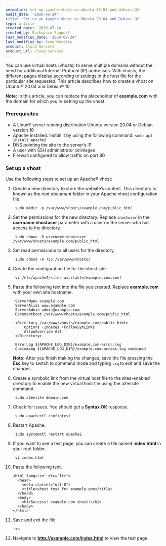 ```yaml
---
permalink: set-up-apache-vhost-on-ubuntu-20-04-and-debian-10/
audit_date: '2020-08-24'
title: 'Set up an Apache vhost on Ubuntu 20.04 and Debian 10'
type: article
created_date: '2020-07-24'
created_by: Rackspace Support
last_modified_date: '2020-08-24'
last_modified_by: Rose Morales
product: Cloud Servers
product_url: cloud-servers
---
```


You can use virtual hosts (vhosts) to serve multiple domains without the need for additional Internet
Protocol (IP) addresses. With vhosts, the different pages display according to settings in the host file for the
particular site requested. This article describes how to create a vhost on Ubuntu® 20.04 and Debian&reg; 10.

**Note:** In this article, you can replace the placeholder of **example.com** with the domain for which you’re setting up the vhost.

### Prerequisites

- A Linux&reg; server running distribution Ubuntu version 20.04 or Debian version 10
- Apache installed. Install it by using the following command: `sudo apt install apache2`
- DNS pointing the site to the server’s IP
- A user with SSH administrator privileges
- Firewall configured to allow traffic on port 80

### Set up a vhost

Use the following steps to set up an Apache&reg; vhost:

1. Create a new directory to store the website’s content. This directory is known as the *root document* folder in
   your Apache vhost configuration file.

        sudo mkdir -p /var/www/vhosts/example.com/public_html

2. Set the permissions for the new directory. Replace `vhostuser` in the **username:vhostuser** parameter with a user
   on the server who has access to the directory.

        sudo chown -R username:vhostuser /var/www/vhosts/example.com/public_html

3. Set read permissions to all users for the directory.

        sudo chmod -R 755 /var/www/vhosts/

4. Create the configuration file for the vhost site.

        vi /etc/apache2/sites-available/example.com.conf

5. Paste the following text into the file you created. Replace **example.com** with your own site hostname.

        ServerName example.com
        ServerAlias www.example.com
        ServerAdmin admin@example.com
        DocumentRoot /var/www/vhosts/example.com/public_html

        <Directory /var/www/vhosts/example.com/public_html>
            Options -Indexes +FollowSymLinks
            AllowOverride All
        </Directory>

        ErrorLog ${APACHE_LOG_DIR}/example.com-error.log
        CustomLog ${APACHE_LOG_DIR}/example.com-access.log combined

    **Note:** After you finish making the changes, save the file pressing the **Esc** key to switch to command mode and typing `:xq` to exit and save the changes.

6. Create a symbolic link from the virtual host file to the sites-enabled directory to enable the new virtual host file using the a2ensite command.

        sudo a2ensite domain.com

7. Check for issues. You should get a **Syntax OK** response.

        sudo apachectl configtest

8. Restart Apache.

        sudo systemctl restart apache2

9. If you want to see a test page, you can create a file named **index.html** in your root folder.

        vi index.html

10. Paste the following text.

        <html lang="en" dir="ltr">
          <head>
            <meta charset="utf-8">
            <title>vhost test for example.com</title>
          </head>
          <body>
            <h1>Success! example.com vhost!</h1>
          </body>
        </html>

11. Save and exit the file.

        :xq

12. Navigate to **http://example.com/index.html** to view the test page.
